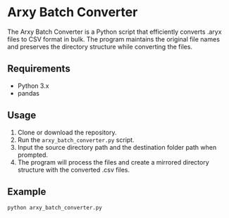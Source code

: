 # Arxy Batch Converter

The Arxy Batch Converter is a Python script that efficiently converts .aryx files to CSV format in bulk. The program maintains the original file names and preserves the directory structure while converting the files.

## Requirements
- Python 3.x
- pandas

## Usage

1. Clone or download the repository.
2. Run the `arxy_batch_converter.py` script.
3. Input the source directory path and the destination folder path when prompted.
4. The program will process the files and create a mirrored directory structure with the converted .csv files.

## Example

```bash
python arxy_batch_converter.py
